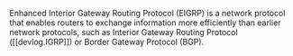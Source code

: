 
Enhanced Interior Gateway Routing Protocol (EIGRP) is a network protocol that enables routers to exchange information more efficiently than earlier network protocols, such as Interior Gateway Routing Protocol ([[devlog.IGRP]]) or Border Gateway Protocol (BGP).
